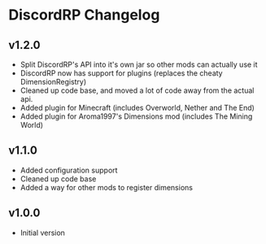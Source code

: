 # DiscordRP Changelog

## v1.2.0
 - Split DiscordRP's API into it's own jar so other mods can actually use it
 - DiscordRP now has support for plugins (replaces the cheaty DimensionRegistry)
 - Cleaned up code base, and moved a lot of code away from the actual api.
 - Added plugin for Minecraft (includes Overworld, Nether and The End)
 - Added plugin for Aroma1997's Dimensions mod (includes The Mining World)

## v1.1.0
 - Added configuration support
 - Cleaned up code base
 - Added a way for other mods to register dimensions

## v1.0.0
 - Initial version